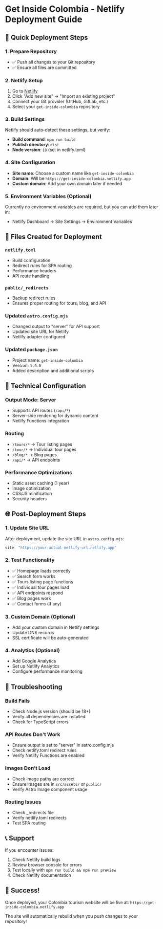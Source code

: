 # Get Inside Colombia - Netlify Deployment Guide

## 🚀 Quick Deployment Steps

### 1. **Prepare Repository**
- ✅ Push all changes to your Git repository
- ✅ Ensure all files are committed

### 2. **Netlify Setup**
1. Go to [Netlify](https://netlify.com)
2. Click "Add new site" → "Import an existing project"
3. Connect your Git provider (GitHub, GitLab, etc.)
4. Select your `get-inside-colombia` repository

### 3. **Build Settings**
Netlify should auto-detect these settings, but verify:
- **Build command**: `npm run build`
- **Publish directory**: `dist`
- **Node version**: `18` (set in netlify.toml)

### 4. **Site Configuration**
- **Site name**: Choose a custom name like `get-inside-colombia`
- **Domain**: Will be `https://get-inside-colombia.netlify.app`
- **Custom domain**: Add your own domain later if needed

### 5. **Environment Variables** (Optional)
Currently no environment variables are required, but you can add them later in:
- Netlify Dashboard → Site Settings → Environment Variables

## 📁 **Files Created for Deployment**

### `netlify.toml`
- Build configuration
- Redirect rules for SPA routing
- Performance headers
- API route handling

### `public/_redirects`
- Backup redirect rules
- Ensures proper routing for tours, blog, and API

### Updated `astro.config.mjs`
- Changed output to "server" for API support
- Updated site URL for Netlify
- Netlify adapter configured

### Updated `package.json`
- Project name: `get-inside-colombia`
- Version: `1.0.0`
- Added description and additional scripts

## 🔧 **Technical Configuration**

### **Output Mode**: Server
- Supports API routes (`/api/*`)
- Server-side rendering for dynamic content
- Netlify Functions integration

### **Routing**
- `/tours/*` → Tour listing pages
- `/tour/*` → Individual tour pages
- `/blog/*` → Blog pages
- `/api/*` → API endpoints

### **Performance Optimizations**
- Static asset caching (1 year)
- Image optimization
- CSS/JS minification
- Security headers

## 🌐 **Post-Deployment Steps**

### 1. **Update Site URL**
After deployment, update the site URL in `astro.config.mjs`:
```js
site: "https://your-actual-netlify-url.netlify.app"
```

### 2. **Test Functionality**
- ✅ Homepage loads correctly
- ✅ Search form works
- ✅ Tours listing page functions
- ✅ Individual tour pages load
- ✅ API endpoints respond
- ✅ Blog pages work
- ✅ Contact forms (if any)

### 3. **Custom Domain** (Optional)
- Add your custom domain in Netlify settings
- Update DNS records
- SSL certificate will be auto-generated

### 4. **Analytics** (Optional)
- Add Google Analytics
- Set up Netlify Analytics
- Configure performance monitoring

## 🚨 **Troubleshooting**

### **Build Fails**
- Check Node.js version (should be 18+)
- Verify all dependencies are installed
- Check for TypeScript errors

### **API Routes Don't Work**
- Ensure output is set to "server" in astro.config.mjs
- Check netlify.toml redirect rules
- Verify Netlify Functions are enabled

### **Images Don't Load**
- Check image paths are correct
- Ensure images are in `src/assets/` or `public/`
- Verify Astro Image component usage

### **Routing Issues**
- Check _redirects file
- Verify netlify.toml redirects
- Test SPA routing

## 📞 **Support**

If you encounter issues:
1. Check Netlify build logs
2. Review browser console for errors
3. Test locally with `npm run build && npm run preview`
4. Check Netlify documentation

## 🎉 **Success!**

Once deployed, your Colombia tourism website will be live at:
`https://get-inside-colombia.netlify.app`

The site will automatically rebuild when you push changes to your repository!
